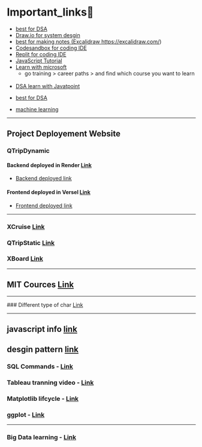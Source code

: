 # Important_links🔗

- <a href="https://visualgo.net/">best for DSA</a>
- <a href="https://app.diagrams.net/">Draw.io for system desgin</a>
- <a href="https://excalidraw.com/"> best for making notes (Excalidraw https://excalidraw.com/)</a>
- <a href="https://codesandbox.io/">Codesandbox for coding IDE</a>
- <a href="https://replit.com/">Replit for coding IDE</a>
- <a href="https://www.javascripttutorial.net/es6/">JavaScript Tutorial</a>
- <a href="https://learn.microsoft.com/en-in/training/">Learn with microsoft</a>
  - go training > career paths > and find which course you want to learn <br><br>
- <a href="https://www.javatpoint.com/data-structure-tutorial">DSA learn with Javatpoint</a>


 




 
<ul>   
      
  <li><a href="https://visualgo.net/">best for DSA</a><br></li>
   
</ul>





- <a href="https://search.app?link=https%3A%2F%2Fmlu-explain.github.io%2F&utm_campaign=aga&utm_source=agsadl2%2Csh%2Fx%2Fgs%2Fm2%2F4">machine learning</a>

<hr>

## Project Deployement Website
### QTripDynamic

#### Backend deployed in Render <a href="https://dashboard.render.com/">Link </a>
  - <a href="https://qtrip-dynamic-p7ai.onrender.com">Backend deployed link </a>

#### Frontend deployed in Versel <a href="https://vercel.com/dheeraj-kumars-projects-924c29fc"> Link </a>
  - <a href="https://qtrip-dynamic-30yfn6mh6-dheeraj-kumars-projects-924c29fc.vercel.app/">Frontend deployed link </a>
<hr>

### XCruise <a href="https://www.crio.do/learn/portfolio/dk8549644/ME_FE_BUILDOUT_XCRUISE/?edit=true">Link</a>
### QTripStatic <a href="https://www.crio.do/learn/portfolio/dk8549644/ME_QTRIPSTATIC/?edit=true">Link</a>
### XBoard <a href="https://celebrated-figolla-ca12bb.netlify.app/">Link</a>

<hr>

## MIT Cources <a href="https://ocw.mit.edu/search/?t=Algorithms+and+Data+Structures">Link</a>


<hr>
### Different type of char <a href="https://www.data-to-viz.com/">Link</a>

<hr>

## javascript info <a href="https://success.simplilearn.com/75719929">link</a>
## desgin pattern <a href="https://refactoring.guru/design-patterns">link</a>

### SQL Commands - <a href="https://www.freecodecamp.org/news/learn-sql-in-10-minutes/">Link</a>
### Tableau tranning video - <a href="https://www.tableau.com/en-gb/learn/training">Link</a>
### Matplotlib lifcycle - <a href="https://matplotlib.org/stable/tutorials/lifecycle.html">Link</a>
### ggplot - <a href="https://ggplot2.tidyverse.org/">Link</a>


<hr>

### Big Data learning - <a href="https://skills.yourlearning.ibm.com/activity/PLAN-92E2B150F301">Link</a>
